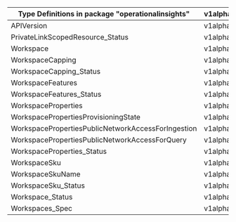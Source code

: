| Type Definitions in package "operationalinsights"  | v1alpha1api20210601 | v1beta20210601 |
|----------------------------------------------------|---------------------|----------------|
| APIVersion                                         | v1alpha1api20210601 | v1beta20210601 |
| PrivateLinkScopedResource_Status                   | v1alpha1api20210601 | v1beta20210601 |
| Workspace                                          | v1alpha1api20210601 | v1beta20210601 |
| WorkspaceCapping                                   | v1alpha1api20210601 | v1beta20210601 |
| WorkspaceCapping_Status                            | v1alpha1api20210601 | v1beta20210601 |
| WorkspaceFeatures                                  | v1alpha1api20210601 | v1beta20210601 |
| WorkspaceFeatures_Status                           | v1alpha1api20210601 | v1beta20210601 |
| WorkspaceProperties                                | v1alpha1api20210601 | v1beta20210601 |
| WorkspacePropertiesProvisioningState               | v1alpha1api20210601 | v1beta20210601 |
| WorkspacePropertiesPublicNetworkAccessForIngestion | v1alpha1api20210601 | v1beta20210601 |
| WorkspacePropertiesPublicNetworkAccessForQuery     | v1alpha1api20210601 | v1beta20210601 |
| WorkspaceProperties_Status                         | v1alpha1api20210601 | v1beta20210601 |
| WorkspaceSku                                       | v1alpha1api20210601 | v1beta20210601 |
| WorkspaceSkuName                                   | v1alpha1api20210601 | v1beta20210601 |
| WorkspaceSku_Status                                | v1alpha1api20210601 | v1beta20210601 |
| Workspace_Status                                   | v1alpha1api20210601 | v1beta20210601 |
| Workspaces_Spec                                    | v1alpha1api20210601 | v1beta20210601 |
